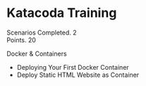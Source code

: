 # Katacoda Training

Scenarios Completed. 2   
Points. 20

Docker & Containers
- Deploying Your First Docker Container
- Deploy Static HTML Website as Container
